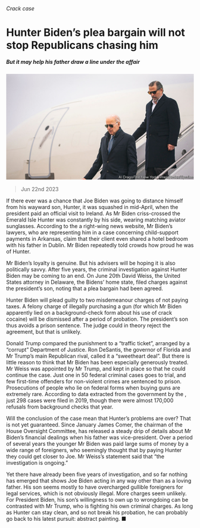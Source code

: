 ###### Crack case

# Hunter Biden’s plea bargain will not stop Republicans chasing him 

##### But it may help his father draw a line under the affair 

![image](images/20230624_USP004.jpg) 

> Jun 22nd 2023 

If there ever was a chance that Joe Biden was going to distance himself from his wayward son, Hunter, it was squashed in mid-April, when the president paid an official visit to Ireland. As Mr Biden criss-crossed the Emerald Isle Hunter was constantly by his side, wearing matching aviator sunglasses. According to the a right-wing news website, Mr Biden’s lawyers, who are representing him in a case concerning child-support payments in Arkansas, claim that their client even shared a hotel bedroom with his father in Dublin. Mr Biden repeatedly told crowds how proud he was of Hunter.

Mr Biden’s loyalty is genuine. But his advisers will be hoping it is also politically savvy. After five years, the criminal investigation against Hunter Biden may be coming to an end. On June 20th David Weiss, the United States attorney in Delaware, the Bidens’ home state, filed charges against the president’s son, noting that a plea bargain had been agreed. 

Hunter Biden will plead guilty to two misdemeanour charges of not paying taxes. A felony charge of illegally purchasing a gun (for which Mr Biden apparently lied on a background-check form about his use of crack cocaine) will be dismissed after a period of probation. The president’s son thus avoids a prison sentence. The judge could in theory reject the agreement, but that is unlikely.

Donald Trump compared the punishment to a “traffic ticket”, arranged by a “corrupt” Department of Justice. Ron DeSantis, the governor of Florida and Mr Trump’s main Republican rival, called it a “sweetheart deal”. But there is little reason to think that Mr Biden has been especially generously treated. Mr Weiss was appointed by Mr Trump, and kept in place so that he could continue the case. Just one in 50 federal criminal cases goes to trial, and few first-time offenders for non-violent crimes are sentenced to prison. Prosecutions of people who lie on federal forms when buying guns are extremely rare. According to data extracted from the government by the , just 298 cases were filed in 2019, though there were almost 170,000 refusals from background checks that year.

Will the conclusion of the case mean that Hunter’s problems are over? That is not yet guaranteed. Since January James Comer, the chairman of the House Oversight Committee, has released a steady drip of details about Mr Biden’s financial dealings when his father was vice-president. Over a period of several years the younger Mr Biden was paid large sums of money by a wide range of foreigners, who seemingly thought that by paying Hunter they could get closer to Joe. Mr Weiss’s statement said that “the investigation is ongoing.” 

Yet there have already been five years of investigation, and so far nothing has emerged that shows Joe Biden acting in any way other than as a loving father. His son seems mostly to have overcharged gullible foreigners for legal services, which is not obviously illegal. More charges seem unlikely. For President Biden, his son’s willingness to own up to wrongdoing can be contrasted with Mr Trump, who is fighting his own criminal charges. As long as Hunter can stay clean, and so not break his probation, he can probably go back to his latest pursuit: abstract painting. ■


